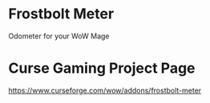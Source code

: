 # Frostbolt Meter
Odometer for your WoW Mage

# Curse Gaming Project Page
https://www.curseforge.com/wow/addons/frostbolt-meter
